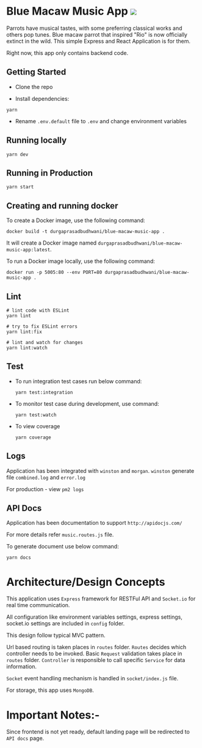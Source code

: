 # Blue Macaw Music App [![](https://images.microbadger.com/badges/version/durgaprasadbudhwani/blue-macaw-music-app.svg)](https://microbadger.com/images/durgaprasadbudhwani/blue-macaw-music-app "Get your own version badge on microbadger.com")

Parrots have musical tastes, with some preferring classical works and others pop tunes.
Blue macaw parrot that inspired "Rio" is now officially extinct in the wild. 
This simple Express and React Application is for them.

Right now, this app only contains backend code.

## Getting Started

- Clone the repo

- Install dependencies:

``yarn``

- Rename `.env.default` file to `.env` and change environment variables


## Running locally

```yarn dev```

## Running in Production

```yarn start```

## Creating and running docker

To create a Docker image, use the following command:

    docker build -t durgaprasadbudhwani/blue-macaw-music-app .

It will create a Docker image named `durgaprasadbudhwani/blue-macaw-music-app:latest`.

To run a Docker image locally, use the following command:

    docker run -p 5005:80 --env PORT=80 durgaprasadbudhwani/blue-macaw-music-app .
    
## Lint

```
# lint code with ESLint
yarn lint

# try to fix ESLint errors
yarn lint:fix

# lint and watch for changes
yarn lint:watch
```

## Test

- To run integration test cases run below command:

    ```yarn test:integration```

 
- To monitor test case during development, use command:

    ```yarn test:watch```

- To view coverage

    ```yarn coverage```

## Logs

Application has been integrated with `winston` and `morgan`.
`winston` generate file `combined.log` and `error.log`

For production - view `pm2 logs`


## API Docs

Application has been documentation to support `http://apidocjs.com/`

For more details refer `music.routes.js` file.

To generate document use below command:

```yarn docs```

# Architecture/Design Concepts

This application uses `Express` framework for RESTFul API and `Socket.io` for real time communication. 

All configuration like environment variables settings, express settings, socket.io settings are included in `config` folder. 

This design follow typical MVC pattern. 

Url based routing is taken places in `routes` folder. `Routes` decides which controller needs to be invoked. Basic `Request` validation takes place in `routes` folder.
`Controller` is responsible to call specific `Service` for data information.

`Socket` event handling mechanism is handled in `socket/index.js` file. 

For storage, this app uses `MongoDB`.


# Important Notes:- 

Since frontend is not yet ready, default landing page will be redirected to `API docs` page.




    

